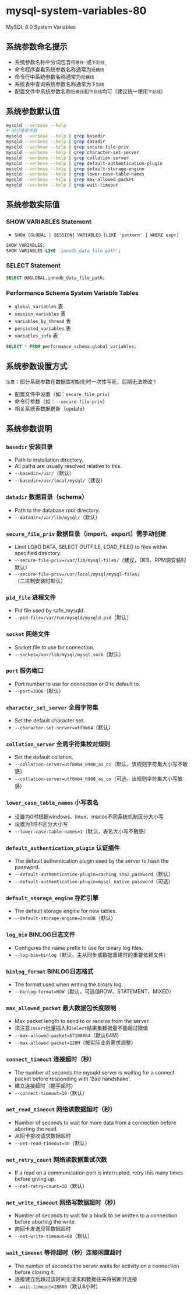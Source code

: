 # mysql-system-variables-80

MySQL 8.0 System Variables

## 系统参数命名提示

- 系统参数名称中分词包含`短横线-`或`下划线_`
- 命令程序查看系统参数名称通常为`短横线`
- 命令行中系统参数名称通常为`短横线`
- 系统表中查询系统参数名称通常为`下划线`
- 配置文件中系统参数名称`短横线`和`下划线`均可（建议统一使用`下划线`）

## 系统参数默认值

```sh
mysqld --verbose --help
# 部分重要参数
mysqld --verbose --help | grep basedir
mysqld --verbose --help | grep datadir
mysqld --verbose --help | grep secure-file-priv
mysqld --verbose --help | grep character-set-server
mysqld --verbose --help | grep collation-server
mysqld --verbose --help | grep default-authentication-plugin
mysqld --verbose --help | grep default-storage-engine
mysqld --verbose --help | grep lower-case-table-names
mysqld --verbose --help | grep max-allowed-packet
mysqld --verbose --help | grep wait-timeout
```

## 系统参数实际值

### SHOW VARIABLES Statement

- `SHOW [GLOBAL | SESSION] VARIABLES [LIKE 'pattern' | WHERE expr]`

```sql
SHOW VARIABLES;
SHOW VARIABLES LIKE 'innodb_data_file_path';
```

### SELECT Statement

```sql
SELECT @@GLOBAL.innodb_data_file_path;
```

### Performance Schema System Variable Tables

- `global_variables` 表
- `session_variables` 表
- `variables_by_thread` 表
- `persisted_variables` 表
- `variables_info` 表

```sql
SELECT * FROM performance_schema.global_variables;
```

## 系统参数设置方式

`注意`：部分系统参数在数据库初始化时一次性写死，后期无法修改！

- 配置文件中设置（如：`secure_file_priv`）
- 命令行参数（如：`--secure-file-priv`）
- 相关系统表数据更新（update）

## 系统参数说明

### `basedir` 安装目录

- Path to installation directory.
- All paths are usually resolved relative to this.
- `--basedir=/usr/`（默认）
- `--basedir=/usr/local/mysql/`（建议）

### `datadir` 数据目录（schema）

- Path to the database root directory.
- `--datadir=/var/lib/mysql/`（默认）

### `secure_file_priv` 数据目录（import、export）需手动创建

- Limit LOAD DATA, SELECT OUTFILE, LOAD_FILE() to files within specified directory.
- `--secure-file-priv=/var/lib/mysql-files/`（建议，DEB、RPM源安装时默认）
- `--secure-file-priv=/usr/local/mysql/mysql-files/`（二进制安装时默认）

### `pid_file` 进程文件

- Pid file used by safe_mysqld.
- `--pid-file=/var/run/mysqld/mysqld.pid`（默认）

### `socket` 网络文件

- Socket file to use for connection.
- `--socket=/var/lib/mysql/mysql.sock`（默认）

### `port` 服务端口

- Port number to use for connection or 0 to default to.
- `--port=3306`（默认）

### `character_set_server` 全局字符集

- Set the default character set.
- `--character-set-server=utf8mb4`（默认）

### `collation_server` 全局字符集校对规则

- Set the default collation.
- `--collation-server=utf8mb4_0900_ai_ci`（默认，该规则字符集大小写不敏感）
- `--collation-server=utf8mb4_0900_as_cs`（可选，该规则字符集大小写敏感）

### `lower_case_table_names` 小写表名

- 设置为0时根据windows、linux、macos不同系统机制区分大小写
- 设置为1时不区分大小写 
- `--lower-case-table-names=1`（默认，表名大小写不敏感）

### `default_authentication_plugin` 认证插件

- The default authentication plugin used by the server to hash the password.
- `--default-authentication-plugin=caching_sha2_password`（默认）
- `--default-authentication-plugin=mysql_native_password`（可选）

### `default_storage_engine` 存贮引擎

- The default storage engine for new tables.
- `--default-storage-engine=InnoDB`（默认）

### `log_bin` BINLOG日志文件

- Configures the name prefix to use for binary log files.
- `--log-bin=binlog`（默认，主从同步或数据重建时的重要依赖文件）

### `binlog_format` BINLOG日志格式

- The format used when writing the binary log.
- `--binlog-format=ROW`（默认，可选值ROW、STATEMENT、MIXED）

### `max_allowed_packet` 最大数据包长度限制

- Max packet length to send to or receive from the server.
- 须注意`insert`批量插入和`select`结果集数据量不能超过限值
- `--max-allowed-packet=67108864`（默认64M）
- `--max-allowed-packet=128M`（按实际业务需求调整）

### `connect_timeout` 连接超时（秒）

- The number of seconds the mysqld server is waiting for a connect packet before responding with 'Bad handshake'.
- 建立连接超时（握手超时）
- `--connect-timeout=10`（默认）

### `net_read_timeout` 网络读数据超时（秒）

- Number of seconds to wait for more data from a connection before aborting the read.
- 从网卡接收请求数据超时
- `--net-read-timeout=30`（默认）

### `net_retry_count` 网络读数据重试次数

- If a read on a communication port is interrupted, retry this many times before giving up.
- `--net-retry-count=10`（默认）

### `net_write_timeout` 网络写数据超时（秒）

- Number of seconds to wait for a block to be written to a connection before aborting the write.
- 向网卡发送应答数据超时
- `--net-write-timeout=60`（默认）

### `wait_timeout` 等待超时（秒）连接闲置超时

- The number of seconds the server waits for activity on a connection before closing it.
- 连接建立后超过该时间无请求和数据往来将被断开连接
- `--wait-timeout=28800`（默认8小时）
